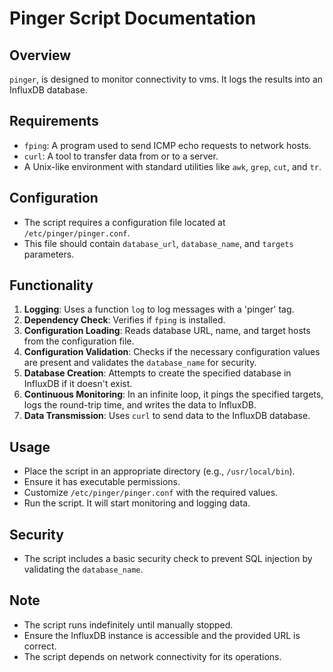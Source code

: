 # Pinger Script Documentation

## Overview
`pinger`, is designed to monitor connectivity to vms. It logs the results into an InfluxDB database.

## Requirements
- `fping`: A program used to send ICMP echo requests to network hosts.
- `curl`: A tool to transfer data from or to a server.
- A Unix-like environment with standard utilities like `awk`, `grep`, `cut`, and `tr`.

## Configuration
- The script requires a configuration file located at `/etc/pinger/pinger.conf`.
- This file should contain `database_url`, `database_name`, and `targets` parameters.

## Functionality
1. **Logging**: Uses a function `log` to log messages with a 'pinger' tag.
2. **Dependency Check**: Verifies if `fping` is installed.
3. **Configuration Loading**: Reads database URL, name, and target hosts from the configuration file.
4. **Configuration Validation**: Checks if the necessary configuration values are present and validates the `database_name` for security.
5. **Database Creation**: Attempts to create the specified database in InfluxDB if it doesn't exist.
6. **Continuous Monitoring**: In an infinite loop, it pings the specified targets, logs the round-trip time, and writes the data to InfluxDB.
7. **Data Transmission**: Uses `curl` to send data to the InfluxDB database.

## Usage
- Place the script in an appropriate directory (e.g., `/usr/local/bin`).
- Ensure it has executable permissions.
- Customize `/etc/pinger/pinger.conf` with the required values.
- Run the script. It will start monitoring and logging data.

## Security
- The script includes a basic security check to prevent SQL injection by validating the `database_name`.

## Note
- The script runs indefinitely until manually stopped.
- Ensure the InfluxDB instance is accessible and the provided URL is correct.
- The script depends on network connectivity for its operations.